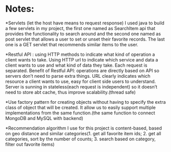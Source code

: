 # Notes:
*Servlets (let the host have means to request response)
I used java to build a few servlets in my project, the first one named as SearchItem api that provides the functionality to search around and the second one named as post servlet that allows a user to set or unset their favorite records. The last one is a GET servlet that recommends similar items to the user.

*Restful API : using HTTP methods to indicate what kind of operation a client wants to take. Using HTTP url to indicate which service and data a client wants to use and what kind of data they take.
Each request is separated.
Benefit of Restful API: operations are directly based on API so servers don’t need to parse extra things. 
URL clearly indicates which resource a client wants to use, easy for client side users to understand.
Server is sunning in stateless(each request is independent) so it doesn’t need to store abt cache, thus improve scalability.(thread safe)

*Use factory pattern for creating objects without having to specify the extra class of object that will be created. It allow us to easily support multiple implementations from the same function.(the same function to connect MongoDB and MySQL with backend)

*Recommendation algorithm I use for this project is content-based, based on geo distance and similar categories(1. get all favorite item ids; 2. get all categories, sort by the number of counts; 3. search based on category, filter out favorite items)
